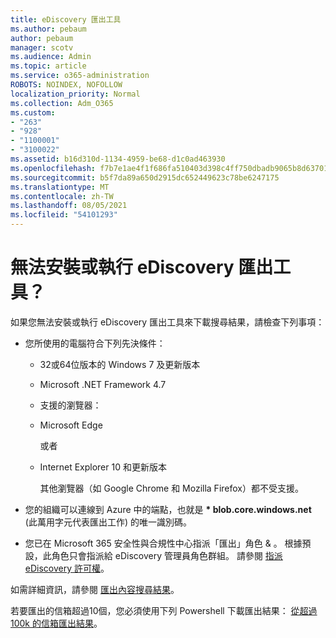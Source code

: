 ```yaml
---
title: eDiscovery 匯出工具
ms.author: pebaum
author: pebaum
manager: scotv
ms.audience: Admin
ms.topic: article
ms.service: o365-administration
ROBOTS: NOINDEX, NOFOLLOW
localization_priority: Normal
ms.collection: Adm_O365
ms.custom:
- "263"
- "928"
- "1100001"
- "3100022"
ms.assetid: b16d310d-1134-4959-be68-d1c0ad463930
ms.openlocfilehash: f7b7e1ae4f1f686fa510403d398c4ff750dbadb9065b8d63701a927eeac52d9b
ms.sourcegitcommit: b5f7da89a650d2915dc652449623c78be6247175
ms.translationtype: MT
ms.contentlocale: zh-TW
ms.lasthandoff: 08/05/2021
ms.locfileid: "54101293"
---
```

# <a name="cant-install-or-run-the-ediscovery-export-tool"></a>無法安裝或執行 eDiscovery 匯出工具？

如果您無法安裝或執行 eDiscovery 匯出工具來下載搜尋結果，請檢查下列事項：
  
- 您所使用的電腦符合下列先決條件：

  - 32或64位版本的 Windows 7 及更新版本

  - Microsoft .NET Framework 4.7

  - 支援的瀏覽器：

  - Microsoft Edge

    或者

  - Internet Explorer 10 和更新版本

    其他瀏覽器（如 Google Chrome 和 Mozilla Firefox）都不受支援。

- 您的組織可以連線到 Azure 中的端點，也就是 **\* blob.core.windows.net** (此萬用字元代表匯出工作) 的唯一識別碼。

- 您已在 Microsoft 365 安全性與合規性中心指派「匯出」角色 &amp; 。 根據預設，此角色只會指派給 eDiscovery 管理員角色群組。 請參閱 [指派 eDiscovery 許可權](https://docs.microsoft.com/microsoft-365/compliance/assign-ediscovery-permissions)。

如需詳細資訊，請參閱 [匯出內容搜尋結果](https://docs.microsoft.com/microsoft-365/compliance/export-search-results)。

若要匯出的信箱超過10個，您必須使用下列 Powershell 下載匯出結果：  [從超過100k 的信箱匯出結果](https://docs.microsoft.com/microsoft-365/compliance/export-search-results?view=o365-worldwide%23exporting-results-from-more-than-100000-mailboxes)。